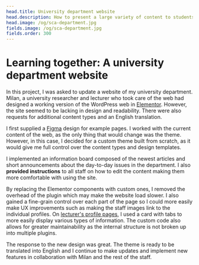```yaml
---
head.title: University department website
head.description: How to present a large variety of content to students and alumni? Let's find out!
head.image: /og/sca-department.jpg
fields.image: /og/sca-department.jpg
fields.order: 300
---
```


# Learning together: A university department website

In this project, I was asked to update a website of my university department. Milan, a university researcher and lecturer who took care of the web had designed a working version of the WordPress web in [Elementor](https://elementor.com/). However, the site seemed to be lacking in design and readability. There were also requests for additional content types and an English translation.

I first supplied a [Figma](https://www.figma.com/) design for example pages. I worked with the current content of the web, as the only thing that would change was the theme. However, in this case, I decided for a custom theme built from scratch, as it would give me full control over the content types and design templates.

I implemented an information board composed of the newest articles and short announcements about the day-to-day issues in the department. I also **provided instructions** to all staff on how to edit the content making them more comfortable with using the site.

By replacing the Elementor components with custom ones, I removed the overhead of the plugin which may make the website load slower. I also gained a fine-grain control over each part of the page so I could more easily make UX improvements such as making the staff images link to the individual profiles. On [lecturer's profile pages](https://kska.upce.cz/okatedre/lide/adam-horalek/), I used a card with tabs to more easily display various types of information. The custom code also allows for greater maintainability as the internal structure is not broken up into multiple plugins.

The response to the new design was great. The theme is ready to be translated into English and I continue to make updates and implement new features in collaboration with Milan and the rest of the staff.
